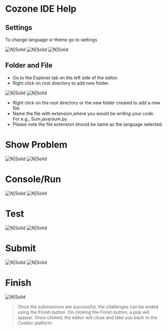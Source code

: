 # Cozone IDE Help

## Settings

To change language or theme go to settings

![N|Solid](https://imgur.com/h6P3ilz.png)
![N|Solid](https://i.imgur.com/H8KT4Xl.png)
![N|Solid](https://i.imgur.com/dUeM3Cx.png)


##  Folder and File
- Go to the Explorer tab on the left side of the editor.
- Right click on root directory to add new folder.

![N|Solid](https://i.imgur.com/k6Yf2sL.png)
![N|Solid](https://i.imgur.com/8PsijQy.png)

- Right click on the root directory or the new folder created to add a new file.
- Name the file with extension,where you would be writing your code.  
   For e.g., Sum.java/sum.py
- Please note the file extension should be same as the language selected.

# Show Problem

![N|Solid](https://i.imgur.com/widNCRV.png)
![N|Solid](https://i.imgur.com/9DFzvVW.png)

# Console/Run

![N|Solid](https://i.imgur.com/HdCOdTF.png)
![N|Solid](https://i.imgur.com/icBPqdY.png)

# Test
![N|Solid](https://i.imgur.com/kN1km3S.png)
![N|Solid](https://i.imgur.com/2BV9isX.png)

# Submit
![N|Solid](https://i.imgur.com/MeMkW4d.png)
![N|Solid](https://i.imgur.com/eQRS3DF.png)

# Finish
![N|Solid](https://i.imgur.com/pHrp8O7.png)
>Once the submissions are successful, the challenges can be ended 
>using the Finish button. On clicking the Finish button, a pop
> will appear. Once clicked, the editor will close and take you back
> to the Coditor platform.

